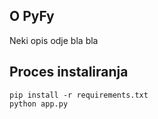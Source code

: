 

## O PyFy

Neki opis odje bla bla 

## Proces instaliranja

`pip install -r requirements.txt`
<br>
`python app.py`
